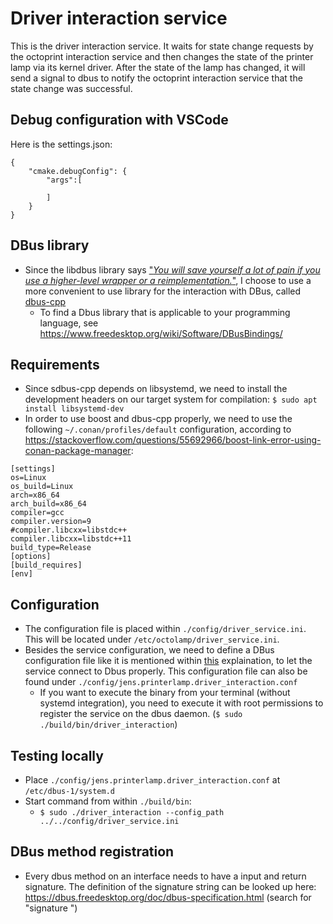 # Driver interaction service
This is the driver interaction service. It waits for state change requests by the octoprint interaction service and then changes the state of the printer lamp via its kernel driver. After the state of the lamp has changed, it will send a signal to dbus to notify the octoprint interaction service that the state change was successful.

## Debug configuration with VSCode
Here is the settings.json:

```
{
    "cmake.debugConfig": {
        "args":[
            
        ]
    }
}
```

## DBus library
+ Since the libdbus library says ["_You will save yourself a lot of pain if you use a higher-level wrapper or a reimplementation._"](https://www.freedesktop.org/wiki/Software/dbus/), I choose to use a more convenient to use library for the interaction with DBus, called [dbus-cpp](https://github.com/Kistler-Group/sdbus-cpp/blob/master/docs/using-sdbus-c++.md#integrating-sdbus-c-into-your-project)
    - To find a Dbus library that is applicable to your programming language, see https://www.freedesktop.org/wiki/Software/DBusBindings/

## Requirements
+ Since sdbus-cpp depends on libsystemd, we need to install the development headers on our target system for compilation: `$ sudo apt install libsystemd-dev`
+ In order to use boost and dbus-cpp properly, we need to use the following `~/.conan/profiles/default` configuration, according to https://stackoverflow.com/questions/55692966/boost-link-error-using-conan-package-manager:
```
[settings]
os=Linux
os_build=Linux
arch=x86_64
arch_build=x86_64
compiler=gcc
compiler.version=9
#compiler.libcxx=libstdc++
compiler.libcxx=libstdc++11
build_type=Release
[options]
[build_requires]
[env]
```

## Configuration
+ The configuration file is placed within `./config/driver_service.ini`. This will be located under `/etc/octolamp/driver_service.ini`.
+ Besides the service configuration, we need to define a DBus configuration file like it is mentioned within [this](https://github.com/Kistler-Group/sdbus-cpp/blob/master/docs/systemd-dbus-config.md#dbus-configuration) explaination, to let the service connect to Dbus properly. This configuration file can also be found under `./config/jens.printerlamp.driver_interaction.conf`
    - If you want to execute the binary from your terminal (without systemd integration), you need to execute it with root permissions to register the service on the dbus daemon. (`$ sudo ./build/bin/driver_interaction`)

## Testing locally
+ Place `./config/jens.printerlamp.driver_interaction.conf` at `/etc/dbus-1/system.d`
+ Start command from within `./build/bin`:
    - `$ sudo ./driver_interaction --config_path ../../config/driver_service.ini`

## DBus method registration
+ Every dbus method on an interface needs to have a input and return signature. The definition of the signature string can be looked up here: https://dbus.freedesktop.org/doc/dbus-specification.html (search for "signature   ")